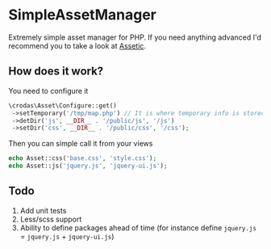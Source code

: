 SimpleAssetManager
==================

Extremely simple asset manager for PHP. If you need anything advanced I'd recommend you to take a look at [Assetic](https://github.com/kriswallsmith/assetic).

How does it work?
-----------------

You need to configure it

```php
\crodas\Asset\Configure::get()
 ->setTemporary('/tmp/map.php') // It is where temporary info is stored, to speed up things
 ->detDir('js', __DIR__ . '/public/js', '/js')                                                   
 ->setDir('css', __DIR__ . '/public/css', '/css');
```

Then you can simple call it from your views

```php
echo Asset::css('base.css', 'style.css');
echo Asset::js('jquery.js', 'jquery-ui.js');
```

Todo
----
 1. Add unit tests
 2. Less/scss support
 3. Ability to define packages ahead of time (for instance define `jquery.js` = `jquery.js` + `jquery-ui.js`)
